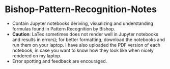 # Bishop-Pattern-Recognition-Notes
- Contain Jupyter notebooks deriving, visualizing and understanding formulas found in Pattern Recognition by Bishop.
- **Caution**: LaTex sometimes does not render well in Jupyter notebooks and results in errors); for better formatting, download the notebooks and run them on your laptop. I have also uploaded the PDF version of each notebook, in case you want to know how they look like when nicely rendered on my laptop.
- Error spotting and feedback are encouraged.
